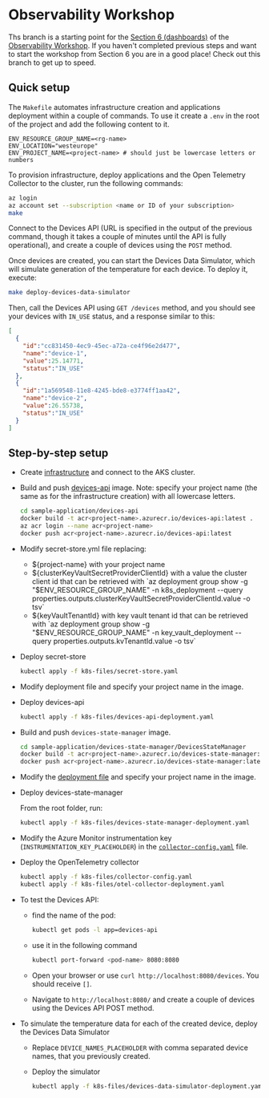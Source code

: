 # Observability Workshop

Ths branch is a starting point for the [Section 6 (dashboards)](https://observability-lab-cse.github.io/observability-lab-workshop/06-dashboards/) of the [Observability Workshop](https://observability-lab-cse.github.io/observability-lab-workshop/). If you haven't completed previous steps and want to start the workshop from Section 6 you are in a good place! Check out this branch to get up to speed.

## Quick setup

The `Makefile` automates infrastructure creation and applications deployment within a couple of commands.
To use it create a `.env` in the root of the project and add the following content to it.

```text
ENV_RESOURCE_GROUP_NAME=<rg-name>
ENV_LOCATION="westeurope"
ENV_PROJECT_NAME=<project-name> # should just be lowercase letters or numbers
```

To provision infrastructure, deploy applications and the Open Telemetry Collector to the cluster, run the following commands:

```bash
az login
az account set --subscription <name or ID of your subscription>
make
```

Connect to the Devices API (URL is specified in the output of the previous command, though it takes a couple of minutes until the API is fully operational), and create a couple of devices using the `POST` method.

Once devices are created, you can start the Devices Data Simulator, which will simulate generation of the temperature for each device.
To deploy it, execute:

```bash
make deploy-devices-data-simulator
```

Then, call the Devices API using `GET /devices` method, and you should see your devices with `IN_USE` status, and a response similar to this:

```json
[
  {
    "id":"cc831450-4ec9-45ec-a72a-ce4f96e2d477",
    "name":"device-1",
    "value":25.14771,
    "status":"IN_USE"
  },
  {
    "id":"1a569548-11e8-4245-bde8-e3774ff1aa42",
    "name":"device-2",
    "value":26.55738,
    "status":"IN_USE"
  }
]
```

## Step-by-step setup

* Create [infrastructure](./infrastructure/README.md) and connect to the AKS cluster.
* Build and push [devices-api](./sample-application/devices-api/README.md) image.
  Note: specify your project name (the same as for the infrastructure creation) with all lowercase letters.

  ```bash
  cd sample-application/devices-api
  docker build -t acr<project-name>.azurecr.io/devices-api:latest .
  az acr login --name acr<project-name>
  docker push acr<project-name>.azurecr.io/devices-api:latest
  ```

* Modify secret-store.yml file replacing:
  * ${project-name} with your project name
  * ${clusterKeyVaultSecretProviderClientId} with a value the cluster client id that can be retrieved with `az deployment group show -g "$ENV_RESOURCE_GROUP_NAME" -n k8s_deployment --query properties.outputs.clusterKeyVaultSecretProviderClientId.value -o tsv`
  * ${keyVaultTenantId} with key vault tenant id that can be retrieved with `az deployment group show -g "$ENV_RESOURCE_GROUP_NAME" -n key_vault_deployment --query properties.outputs.kvTenantId.value -o tsv`
* Deploy secret-store

  ```bash
  kubectl apply -f k8s-files/secret-store.yaml
  ```
  
* Modify deployment file and specify your project name in the image.
* Deploy devices-api

  ```bash
  kubectl apply -f k8s-files/devices-api-deployment.yaml
  ```

* Build and push `devices-state-manager` image.

  ```bash
  cd sample-application/devices-state-manager/DevicesStateManager
  docker build -t acr<project-name>.azurecr.io/devices-state-manager:latest .
  docker push acr<project-name>.azurecr.io/devices-state-manager:latest
  ```

* Modify the [deployment file](./k8s-files/devices-state-manager-deployment.yaml) and specify your project name in the image.
* Deploy devices-state-manager

  From the root folder, run:
  
  ```bash
  kubectl apply -f k8s-files/devices-state-manager-deployment.yaml
  ```

* Modify the Azure Monitor instrumentation key (`INSTRUMENTATION_KEY_PLACEHOLDER`) in the [`collector-config.yaml`](./k8s-files/collector-config.yaml) file.
* Deploy the OpenTelemetry collector

    ```bash
    kubectl apply -f k8s-files/collector-config.yaml
    kubectl apply -f k8s-files/otel-collector-deployment.yaml
    ```

* To test the Devices API:
  * find the name of the pod:

    ```bash
    kubectl get pods -l app=devices-api
    ```

  * use it in the following command

    ```bash
    kubectl port-forward <pod-name> 8080:8080
    ```

  * Open your browser or use `curl http://localhost:8080/devices`. You should receive `[]`.
  * Navigate to `http://localhost:8080/` and create a couple of devices using the Devices API POST method.
* To simulate the temperature data for each of the created device, deploy the Devices Data Simulator
  * Replace `DEVICE_NAMES_PLACEHOLDER` with comma separated device names, that you previously created.
  * Deploy the simulator

    ```bash
    kubectl apply -f k8s-files/devices-data-simulator-deployment.yaml
    ```
